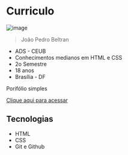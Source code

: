 # Curriculo

![image](https://github.com/Laloonn/curriculo/assets/86390243/53c27b55-221e-4b3a-a781-98dcfc54fd3a)



>João Pedro Beltran
- ADS - CEUB
- Conhecimentos medianos em HTML e CSS
- 2o Semestre
- 18 anos
- Brasília - DF

Porifólio simples

[Clique aqui para acessar](https://laloonn.github.io/curriculo/)

## Tecnologias
- HTML
- CSS
- Git e Github
